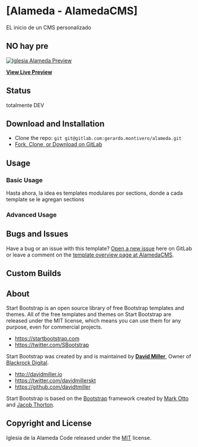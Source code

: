 # [Alameda - AlamedaCMS]

EL inicio de un CMS personalizado

## NO hay pre

[![Iglesia Alameda Preview](http://iglesialameda.com/)](http://iglesialameda.com/)

**[View Live Preview](http://iglesialameda.com/)**

## Status
totalmente DEV

## Download and Installation


* Clone the repo: `git git@gitlab.com:gerardo.montivero/alameda.git`
* [Fork, Clone, or Download on GitLab](https://gitlab.com/gerardo.montivero/alameda)

## Usage

### Basic Usage

Hasta ahora, la idea es templates modulares por sections, donde a cada template se le agregan sections

### Advanced Usage



## Bugs and Issues

Have a bug or an issue with this template? [Open a new issue](https://gitlab.com/gerardo.montivero/alameda/issues) here on GitLab or leave a comment on the [template overview page at AlamedaCMS](https://gitlab.com/gerardo.montivero/alameda/).

## Custom Builds



## About

Start Bootstrap is an open source library of free Bootstrap templates and themes. All of the free templates and themes on Start Bootstrap are released under the MIT license, which means you can use them for any purpose, even for commercial projects.

* https://startbootstrap.com
* https://twitter.com/SBootstrap

Start Bootstrap was created by and is maintained by **[David Miller](http://davidmiller.io/)**, Owner of [Blackrock Digital](http://blackrockdigital.io/).

* http://davidmiller.io
* https://twitter.com/davidmillerskt
* https://github.com/davidtmiller

Start Bootstrap is based on the [Bootstrap](http://getbootstrap.com/) framework created by [Mark Otto](https://twitter.com/mdo) and [Jacob Thorton](https://twitter.com/fat).

## Copyright and License

Iglesia de la Alameda Code released under the [MIT](https://gitlab.com/gerardo.montivero/alameda/blob/master/LICENSE) license.
